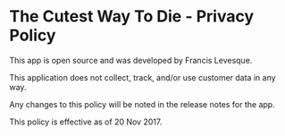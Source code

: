 # The Cutest Way To Die - Privacy Policy

This app is open source and was developed by Francis Levesque.

This application does not collect, track, and/or use customer data in any way.

Any changes to this policy will be noted in the release notes for the app.

This policy is effective as of 20 Nov 2017.

